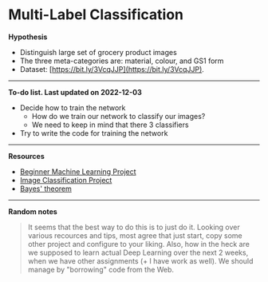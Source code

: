 # Multi-Label Classification

<b>Hypothesis</b>

- Distinguish large set of grocery product images
- The three meta-categories are: material, colour, and GS1 form
- Dataset: [https://bit.ly/3VcqJJP](https://bit.ly/3VcqJJP).

---

<b>To-do list. Last updated on 2022-12-03</b>

- Decide how to train the network
	- How do we train our network to classify our images?
	- We need to keep in mind that there 3 classifiers
- Try to write the code for training the network

---

<b>Resources</b>

- [Beginner Machine Learning Project](https://www.youtube.com/watch?v=Hr06nSA-qww)
- [Image Classification Project](https://www.youtube.com/watch?v=9xcky8jXQAM)
- [Bayes' theorem](https://en.wikipedia.org/wiki/Bayes%27_theorem)

---

<b>Random notes</b>

> It seems that the best way to do this is to just do it. Looking over various recources and tips, most agree that just start, copy some other project and configure to your liking. Also, how in the heck are we supposed to learn actual Deep Learning over the next 2 weeks, when we have other assignments (+ I have work as well). We should manage by "borrowing" code from the Web.
